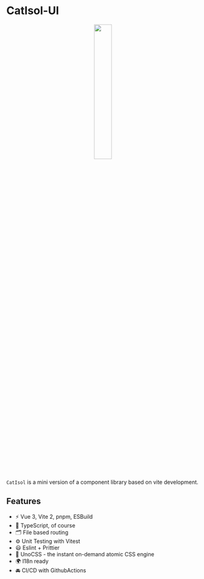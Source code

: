 # CatIsol-UI

<div  align="center" >
 <img src="https://s2.loli.net/2022/10/03/AhKbVfprL4OdIak.png" width = "30%" height = "30%"/>
</div>

`CatIsol` is a mini version of a component library based on vite development.

## Features
- ⚡️ Vue 3, Vite 2, pnpm, ESBuild
- 🦾 TypeScript, of course
- 🗂 File based routing
- ⚙️ Unit Testing with Vitest
- 😃 Eslint + Prittier
- 🎨 UnoCSS - the instant on-demand atomic CSS engine
- 🌍 I18n ready
- 🚘 CI/CD with GithubActions
